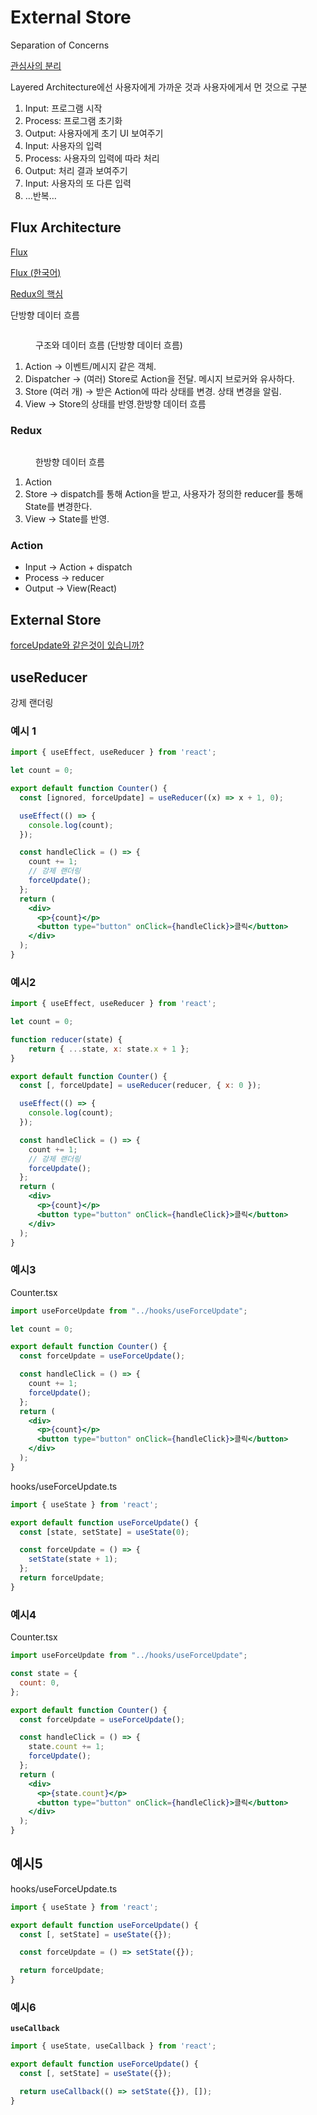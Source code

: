 # External Store

Separation of Concerns

[관심사의 분리](https://ko.wikipedia.org/wiki/%EA%B4%80%EC%8B%AC%EC%82%AC_%EB%B6%84%EB%A6%AC)

Layered Architecture에선 사용자에게 가까운 것과 사용자에게서 먼 것으로 구분

1. Input: 프로그램 시작
2. Process: 프로그램 초기화
3. Output: 사용자에게 초기 UI 보여주기
4. Input: 사용자의 입력
5. Process: 사용자의 입력에 따라 처리
6. Output: 처리 결과 보여주기
7. Input: 사용자의 또 다른 입력
8. …반복…

## Flux Architecture

[Flux](https://facebook.github.io/flux/docs/in-depth-overview/)

[Flux (한국어)](https://haruair.github.io/flux/docs/overview.html)

[Redux의 핵심](https://ko.redux.js.org/tutorials/essentials/part-1-overview-concepts)

단방향 데이터 흐름

<figure><img src="../.gitbook/assets/image.png" alt=""><figcaption><p>구조와 데이터 흐름 (단방향 데이터 흐름)</p></figcaption></figure>

1. Action → 이벤트/메시지 같은 객체.
2. Dispatcher → (여러) Store로 Action을 전달. 메시지 브로커와 유사하다.
3. Store (여러 개) → 받은 Action에 따라 상태를 변경. 상태 변경을 알림.
4. View → Store의 상태를 반영.한방향 데이터 흐름

### Redux

<figure><img src="../.gitbook/assets/image (1).png" alt=""><figcaption><p>한방향 데이터 흐름</p></figcaption></figure>

1. Action
2. Store → dispatch를 통해 Action을 받고, 사용자가 정의한 reducer를 통해 State를 변경한다.
3. View → State를 반영.

### Action

* Input → Action + dispatch
* Process → reducer
* Output → View(React)

## External Store&#x20;

[forceUpdate와 같은것이 있습니까?](https://ko.legacy.reactjs.org/docs/hooks-faq.html#is-there-something-like-forceupdate)



## useReducer

강제 랜더링

### 예시 1

```jsx
import { useEffect, useReducer } from 'react';

let count = 0;

export default function Counter() {
  const [ignored, forceUpdate] = useReducer((x) => x + 1, 0);

  useEffect(() => {
    console.log(count);
  });

  const handleClick = () => {
    count += 1;
    // 강제 랜더링
    forceUpdate();
  };
  return (
    <div>
      <p>{count}</p>
      <button type="button" onClick={handleClick}>클릭</button>
    </div>
  );
}
```

### 예시2

```jsx
import { useEffect, useReducer } from 'react';

let count = 0;

function reducer(state) {
    return { ...state, x: state.x + 1 };
}

export default function Counter() {
  const [, forceUpdate] = useReducer(reducer, { x: 0 });

  useEffect(() => {
    console.log(count);
  });

  const handleClick = () => {
    count += 1;
    // 강제 랜더링
    forceUpdate();
  };
  return (
    <div>
      <p>{count}</p>
      <button type="button" onClick={handleClick}>클릭</button>
    </div>
  );
}
```

### 예시3

Counter.tsx

```jsx
import useForceUpdate from "../hooks/useForceUpdate";

let count = 0;

export default function Counter() {
  const forceUpdate = useForceUpdate();

  const handleClick = () => {
    count += 1;
    forceUpdate();
  };
  return (
    <div>
      <p>{count}</p>
      <button type="button" onClick={handleClick}>클릭</button>
    </div>
  );
}
```

hooks/useForceUpdate.ts

```jsx
import { useState } from 'react';

export default function useForceUpdate() {
  const [state, setState] = useState(0);

  const forceUpdate = () => {
    setState(state + 1);
  };
  return forceUpdate;
}
```

### 예시4

Counter.tsx

```jsx
import useForceUpdate from "../hooks/useForceUpdate";

const state = {
  count: 0,
};

export default function Counter() {
  const forceUpdate = useForceUpdate();

  const handleClick = () => {
    state.count += 1;
    forceUpdate();
  };
  return (
    <div>
      <p>{state.count}</p>
      <button type="button" onClick={handleClick}>클릭</button>
    </div>
  );
}
```

## 예시5

hooks/useForceUpdate.ts

```jsx
import { useState } from 'react';

export default function useForceUpdate() {
  const [, setState] = useState({});

  const forceUpdate = () => setState({});

  return forceUpdate;
}
```

### 예시6

**`useCallback`**

```jsx
import { useState, useCallback } from 'react';

export default function useForceUpdate() {
  const [, setState] = useState({});

  return useCallback(() => setState({}), []);
}
```
